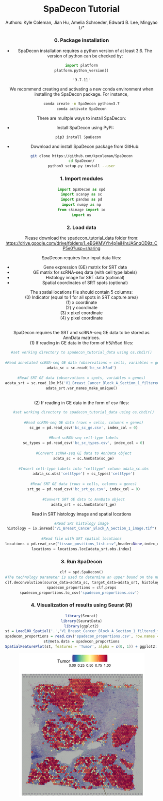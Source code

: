 <h1><center>SpaDecon Tutorial</center></h1>


<center>Authors: Kyle Coleman, Jian Hu, Amelia Schroeder, Edward B. Lee, Mingyao Li*  
  
   
 
### 0. Package installation
- SpaDecon installation requires a python version of at least 3.6. The version of python can be checked by: 
```python
import platform
platform.python_version()
```

    '3.7.11'

We recommend creating and activating a new conda environment when installing the SpaDecon package. For instance, 
```bash
conda create -n SpaDecon python=3.7
conda activate SpaDecon
```        
    
There are mulitple ways to install SpaDecon:
    
- Install SpaDecon using PyPI:

```bash
pip3 install SpaDecon   
```    
    
- Download and install SpaDecon package from GitHub: 

```bash
git clone https://github.com/kpcoleman/SpaDecon
cd SpaDecon/
python3 setup.py install --user
```


    
### 1. Import modules


```python
import SpaDecon as spd
import scanpy as sc
import pandas as pd
import numpy as np
from skimage import io
import os
```

### 2. Load data
Please download the spadecon_tutorial_data folder from: https://drive.google.com/drive/folders/1_eBGKMVYh4p1eiHhrJASnqOD9z_CP5e0?usp=sharing

SpaDecon requires four input data files:  
- Gene expression (GE) matrix for SRT data 
- GE matrix for scRNA-seq data (with cell type labels)
- Histology image for SRT data (optional)
- Spatial coordinates of SRT spots (optional)

The spatial locations file should contain 5 columns:  
  (0) Indicator (equal to 1 for all spots in SRT capture area)   
  (1) x coordinate  
  (2) y coordinate  
  (3) x pixel coordinate  
  (4) y pixel coordinate
  
<br>
SpaDecon requires the SRT and scRNA-seq GE data to be stored as AnnData matrices.  

<br>
(1) If reading in GE data in the form of h5/h5ad files:

```python
#set working directory to spadecon_tutorial_data using os.chdir()
  
#Read annotated scRNA-seq GE data (observations = cells, variables = genes, cell types in adata_sc.obs.celltype)
adata_sc = sc.read('bc_sc.h5ad')

#Read SRT GE data (observations = spots, variables = genes)
adata_srt = sc.read_10x_h5('V1_Breast_Cancer_Block_A_Section_1_filtered_feature_bc_matrix.h5')
adata_srt.var_names_make_unique()
  
```
  
(2) If reading in GE data in the form of csv files:
```python
  #set working directory to spadecon_tutorial_data using os.chdir()
  
  #Read scRNA-seq GE data (rows = cells, columns = genes)
  sc_ge = pd.read_csv('bc_sc_ge.csv', index_col = 0)
  
  #Read scRNA-seq cell-type labels
  sc_types = pd.read_csv('bc_sc_types.csv', index_col = 0)
  
  #Convert scRNA-seq GE data to AnnData object
  adata_sc = sc.AnnData(sc_ge)
  
  #Insert cell-type labels into "celltype" column adata_sc.obs
  adata_sc.obs['celltype'] = sc_types['celltype']
  
  #Read SRT GE data (rows = cells, columns = genes)
  srt_ge = pd.read_csv('bc_srt_ge.csv', index_col = 0)
  
  #Convert SRT GE data to AnnData object
  adata_srt = sc.AnnData(srt_ge)
```  
  
  
Read in SRT histology image and spatial locations
```python  
#Read SRT histology image
histology = io.imread("V1_Breast_Cancer_Block_A_Section_1_image.tif")

#Read file with SRT spatial locations
locations = pd.read_csv("tissue_positions_list.csv",header=None,index_col=0) 
locations = locations.loc[adata_srt.obs.index]
```

### 3. Run SpaDecon

```python
clf = spd.SpaDecon()
#The technology parameter is used to determine an upper bound on the number of cell types per spot (specify "Visium" or "ST")
clf.deconvolution(source_data=adata_sc, target_data=adata_srt, histology_image=histology, spatial_locations=locations, technology='Visium')
spadecon_proportions = clf.props
spadecon_proportions.to_csv('spadecon_proportions.csv')  
```

### 4. Visualization of results using Seurat (R\)
```R
library(Seurat)
library(SeuratData)
library(ggplot2)
st = Load10X_Spatial('.','V1_Breast_Cancer_Block_A_Section_1_filtered_feature_bc_matrix.h5', assay = 'Spatial')
spadecon_proportions = read.csv('spadecon_proportions.csv', row.names = 1, header= T, check.names = F)
st@meta.data = spadecon_proportions
SpatialFeaturePlot(st, features = 'Tumor', alpha = c(0, 1)) + ggplot2::scale_fill_gradientn(colours = heat.colors(10, rev = TRUE),limits = c(0, 1)) + ggtitle('10X Visium Breast Cancer') + theme(plot.title = element_text(size = 15, face = "bold"))
```

![png](bc_tumor_heatmap.png)
